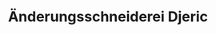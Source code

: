 ---
title: "Änderungsschneiderei Djeric"
url: /boeblingen/aenderungsschneiderei-djeric/
shop: Kleidung
---